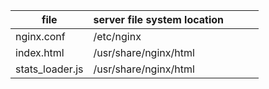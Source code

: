 | file            | server file system location |   |   |   |
|-----------------|-----------------------------|---|---|---|
| nginx.conf      | /etc/nginx                  |   |   |   |
| index.html      | /usr/share/nginx/html       |   |   |   |
| stats_loader.js | /usr/share/nginx/html       |   |   |   |